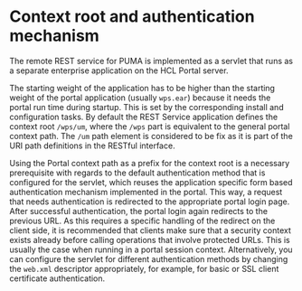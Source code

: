 # Context root and authentication mechanism

The remote REST service for PUMA is implemented as a servlet that runs as a separate enterprise application on the HCL Portal server.

The starting weight of the application has to be higher than the starting weight of the portal application (usually `wps.ear`) because it needs the portal run time during startup. This is set by the corresponding install and configuration tasks. By default the REST Service application defines the context root `/wps/um`, where the `/wps` part is equivalent to the general portal context path. The `/um` path element is considered to be fix as it is part of the URI path definitions in the RESTful interface.

Using the Portal context path as a prefix for the context root is a necessary prerequisite with regards to the default authentication method that is configured for the servlet, which reuses the application specific form based authentication mechanism implemented in the portal. This way, a request that needs authentication is redirected to the appropriate portal login page. After successful authentication, the portal login again redirects to the previous URL. As this requires a specific handling of the redirect on the client side, it is recommended that clients make sure that a security context exists already before calling operations that involve protected URLs. This is usually the case when running in a portal session context. Alternatively, you can configure the servlet for different authentication methods by changing the `web.xml` descriptor appropriately, for example, for basic or SSL client certificate authentication.


